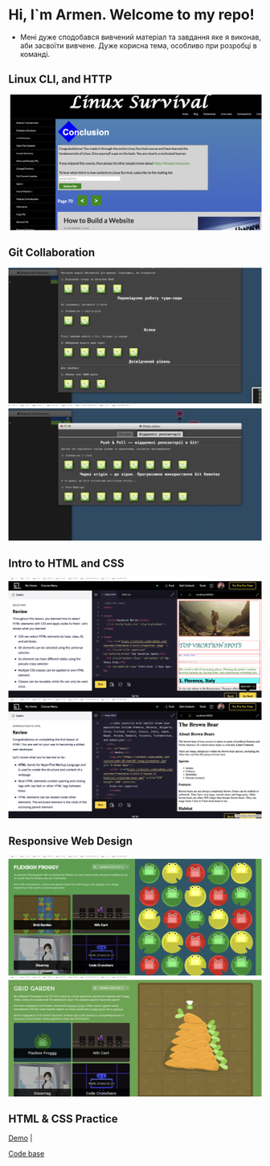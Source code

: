 # Hi, I`m Armen. Welcome to my repo!
* Мені дуже сподобався вивчений матеріал та завдання яке я виконав, аби засвоїти вивчене. Дуже корисна тема, особливо при розробці в команді. 

## Linux CLI, and HTTP
![4 modules Linux is done](https://github.com/armenter66/kottans-frontend/blob/main/task_linux_cli/%D0%A1%D0%BD%D0%B8%D0%BC%D0%BE%D0%BA%20%D1%8D%D0%BA%D1%80%D0%B0%D0%BD%D0%B0%202022-07-22%20%D0%B2%2012.17.07.png)

## Git Collaboration 
![GIT Branching](https://github.com/armenter66/kottans-frontend/blob/main/task_git_collaboration/2.png)
![GIT Branching](https://github.com/armenter66/kottans-frontend/blob/main/task_git_collaboration/git2.png)

## Intro to HTML and CSS
![CSS and HTML](https://github.com/armenter66/kottans-frontend/blob/main/task_html_css_intro/css2.png)
![CSS and HTML](https://github.com/armenter66/kottans-frontend/blob/main/task_html_css_intro/html.png)

## Responsive Web Design
![FLEX](https://github.com/armenter66/kottans-frontend/blob/main/task_responsive_web_design/flex.png)
![GRID](https://github.com/armenter66/kottans-frontend/blob/main/task_responsive_web_design/grid.png)

## HTML & CSS Practice
[Demo](https://armenter66.github.io/dropPopUp/) |

[Code base](https://github.com/armenter66/dropPopUp)

